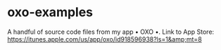 # oxo-examples
A handful of source code files from my app • OXO •. Link to App Store: https://itunes.apple.com/us/app/oxo/id918596938?ls=1&amp;mt=8
